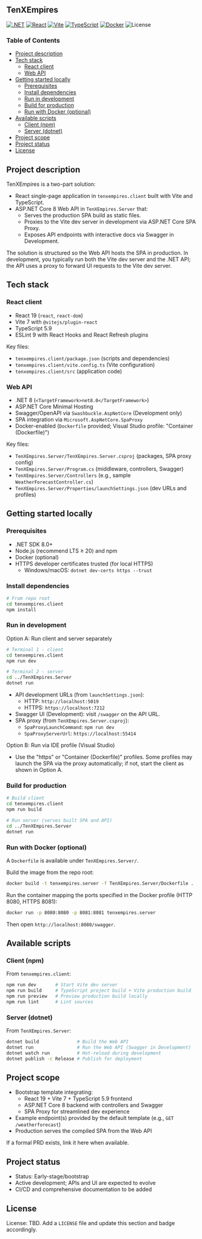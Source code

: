 ## TenXEmpires

[![.NET](https://img.shields.io/badge/.NET-8.0-512BD4?logo=dotnet&logoColor=white)](https://dotnet.microsoft.com/)
[![React](https://img.shields.io/badge/React-19-61DAFB?logo=react&logoColor=white)](https://react.dev/)
[![Vite](https://img.shields.io/badge/Vite-7-646CFF?logo=vite&logoColor=white)](https://vitejs.dev/)
[![TypeScript](https://img.shields.io/badge/TypeScript-5.9-3178C6?logo=typescript&logoColor=white)](https://www.typescriptlang.org/)
[![Docker](https://img.shields.io/badge/Docker-ready-2496ED?logo=docker&logoColor=white)](https://www.docker.com/)
![License](https://img.shields.io/badge/License-TBD-lightgrey)

### Table of Contents
- [Project description](#project-description)
- [Tech stack](#tech-stack)
  - [React client](#react-client)
  - [Web API](#web-api)
- [Getting started locally](#getting-started-locally)
  - [Prerequisites](#prerequisites)
  - [Install dependencies](#install-dependencies)
  - [Run in development](#run-in-development)
  - [Build for production](#build-for-production)
  - [Run with Docker (optional)](#run-with-docker-optional)
- [Available scripts](#available-scripts)
  - [Client (npm)](#client-npm)
  - [Server (dotnet)](#server-dotnet)
- [Project scope](#project-scope)
- [Project status](#project-status)
- [License](#license)

## Project description
TenXEmpires is a two-part solution:
- React single-page application in `tenxempires.client` built with Vite and TypeScript.
- ASP.NET Core 8 Web API in `TenXEmpires.Server` that:
  - Serves the production SPA build as static files.
  - Proxies to the Vite dev server in development via ASP.NET Core SPA Proxy.
  - Exposes API endpoints with interactive docs via Swagger in Development.

The solution is structured so the Web API hosts the SPA in production. In development, you typically run both the Vite dev server and the .NET API; the API uses a proxy to forward UI requests to the Vite dev server.

## Tech stack

### React client
- React 19 (`react`, `react-dom`)
- Vite 7 with `@vitejs/plugin-react`
- TypeScript 5.9
- ESLint 9 with React Hooks and React Refresh plugins

Key files:
- `tenxempires.client/package.json` (scripts and dependencies)
- `tenxempires.client/vite.config.ts` (Vite configuration)
- `tenxempires.client/src` (application code)

### Web API
- .NET 8 (`<TargetFramework>net8.0</TargetFramework>`)
- ASP.NET Core Minimal Hosting
- Swagger/OpenAPI via `Swashbuckle.AspNetCore` (Development only)
- SPA integration via `Microsoft.AspNetCore.SpaProxy`
- Docker-enabled (`Dockerfile` provided; Visual Studio profile: "Container (Dockerfile)")

Key files:
- `TenXEmpires.Server/TenXEmpires.Server.csproj` (packages, SPA proxy config)
- `TenXEmpires.Server/Program.cs` (middleware, controllers, Swagger)
- `TenXEmpires.Server/Controllers` (e.g., sample `WeatherForecastController.cs`)
- `TenXEmpires.Server/Properties/launchSettings.json` (dev URLs and profiles)

## Getting started locally

### Prerequisites
- .NET SDK 8.0+
- Node.js (recommend LTS ≥ 20) and npm
- Docker (optional)
- HTTPS developer certificates trusted (for local HTTPS)
  - Windows/macOS: `dotnet dev-certs https --trust`

### Install dependencies
```bash
# From repo root
cd tenxempires.client
npm install
```

### Run in development
Option A: Run client and server separately
```bash
# Terminal 1 - client
cd tenxempires.client
npm run dev

# Terminal 2 - server
cd ../TenXEmpires.Server
dotnet run
```
- API development URLs (from `launchSettings.json`):
  - HTTP: `http://localhost:5019`
  - HTTPS: `https://localhost:7212`
- Swagger UI (Development): visit `/swagger` on the API URL.
- SPA proxy (from `TenXEmpires.Server.csproj`):
  - `SpaProxyLaunchCommand`: `npm run dev`
  - `SpaProxyServerUrl`: `https://localhost:55414`

Option B: Run via IDE profile (Visual Studio)
- Use the "https" or "Container (Dockerfile)" profiles. Some profiles may launch the SPA via the proxy automatically; if not, start the client as shown in Option A.

### Build for production
```bash
# Build client
cd tenxempires.client
npm run build

# Run server (serves built SPA and API)
cd ../TenXEmpires.Server
dotnet run
```

### Run with Docker (optional)
A `Dockerfile` is available under `TenXEmpires.Server/`.

Build the image from the repo root:
```bash
docker build -t tenxempires.server -f TenXEmpires.Server/Dockerfile .
```

Run the container mapping the ports specified in the Docker profile (HTTP 8080, HTTPS 8081):
```bash
docker run -p 8080:8080 -p 8081:8081 tenxempires.server
```
Then open `http://localhost:8080/swagger`.

## Available scripts

### Client (npm)
From `tenxempires.client`:
```bash
npm run dev       # Start Vite dev server
npm run build     # TypeScript project build + Vite production build
npm run preview   # Preview production build locally
npm run lint      # Lint sources
```

### Server (dotnet)
From `TenXEmpires.Server`:
```bash
dotnet build              # Build the Web API
dotnet run                # Run the Web API (Swagger in Development)
dotnet watch run          # Hot-reload during development
dotnet publish -c Release # Publish for deployment
```

## Project scope
- Bootstrap template integrating:
  - React 19 + Vite 7 + TypeScript 5.9 frontend
  - ASP.NET Core 8 backend with controllers and Swagger
  - SPA Proxy for streamlined dev experience
- Example endpoint(s) provided by the default template (e.g., `GET /weatherforecast`)
- Production serves the compiled SPA from the Web API

If a formal PRD exists, link it here when available.

## Project status
- Status: Early-stage/bootstrap
- Active development; APIs and UI are expected to evolve
- CI/CD and comprehensive documentation to be added

## License
License: TBD. Add a `LICENSE` file and update this section and badge accordingly.


